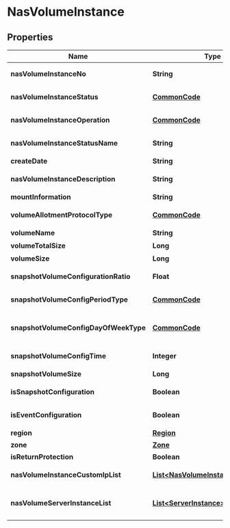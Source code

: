 
# NasVolumeInstance

## Properties
Name | Type | Description | Notes
------------ | ------------- | ------------- | -------------
**nasVolumeInstanceNo** | **String** | NAS볼륨인스턴스번호 |  [optional]
**nasVolumeInstanceStatus** | [**CommonCode**](CommonCode.md) | NAS볼륨인스턴스상태 |  [optional]
**nasVolumeInstanceOperation** | [**CommonCode**](CommonCode.md) | NAS볼륨인스턴스OP |  [optional]
**nasVolumeInstanceStatusName** | **String** | 볼륨인스턴스상태명 |  [optional]
**createDate** | **String** | 생성일시 |  [optional]
**nasVolumeInstanceDescription** | **String** | NAS볼륨인스턴스설명 |  [optional]
**mountInformation** | **String** | 마운트정보 |  [optional]
**volumeAllotmentProtocolType** | [**CommonCode**](CommonCode.md) | 볼륨할당프로토콜구분 |  [optional]
**volumeName** | **String** | 볼륨명 |  [optional]
**volumeTotalSize** | **Long** | 볼륨총사이즈 |  [optional]
**volumeSize** | **Long** | 볼륨사이즈 |  [optional]
**snapshotVolumeConfigurationRatio** | **Float** | 스냅샷볼륨설정비율 |  [optional]
**snapshotVolumeConfigPeriodType** | [**CommonCode**](CommonCode.md) | 스냅샷볼륨설정기간구분 |  [optional]
**snapshotVolumeConfigDayOfWeekType** | [**CommonCode**](CommonCode.md) | 스냅샷자동생성주기요일유형 |  [optional]
**snapshotVolumeConfigTime** | **Integer** | 스냅샷볼륨설정시간 |  [optional]
**snapshotVolumeSize** | **Long** | 스냅샷사이즈 |  [optional]
**isSnapshotConfiguration** | **Boolean** | 스냅샷설정여부 |  [optional]
**isEventConfiguration** | **Boolean** | 이벤트설정여부 |  [optional]
**region** | [**Region**](Region.md) | 리전 |  [optional]
**zone** | [**Zone**](Zone.md) | ZONE |  [optional]
**isReturnProtection** | **Boolean** | 반납보호여부 |  [optional]
**nasVolumeInstanceCustomIpList** | [**List&lt;NasVolumeInstanceCustomIp&gt;**](NasVolumeInstanceCustomIp.md) | NAS볼륨커스텀IP리스트 |  [optional]
**nasVolumeServerInstanceList** | [**List&lt;ServerInstance&gt;**](ServerInstance.md) | NAS볼륨서버인스턴스리스트 |  [optional]



